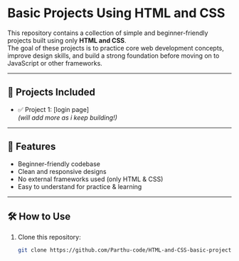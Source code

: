 # Basic Projects Using HTML and CSS

This repository contains a collection of simple and beginner-friendly projects built using only **HTML and CSS**.  
The goal of these projects is to practice core web development concepts, improve design skills, and build a strong foundation before moving on to JavaScript or other frameworks.

---

## 📂 Projects Included
- ✅ Project 1: [login page]  
*(will add more as i keep building!)*

---

## 🚀 Features
- Beginner-friendly codebase  
- Clean and responsive designs  
- No external frameworks used (only HTML & CSS)  
- Easy to understand for practice & learning  

---

## 🛠️ How to Use
1. Clone this repository:
   ```bash
   git clone https://github.com/Parthu-code/HTML-and-CSS-basic-projects.git

